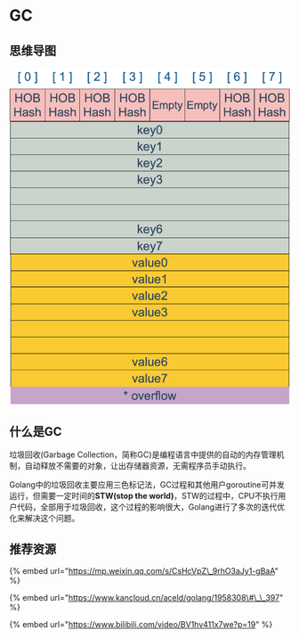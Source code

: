 # GC

## 思维导图

![](../../.gitbook/assets/image%20%2844%29.png)

## 什么是GC

垃圾回收\(Garbage Collection，简称GC\)是编程语言中提供的自动的内存管理机制，自动释放不需要的对象，让出存储器资源，无需程序员手动执行。

​ Golang中的垃圾回收主要应用三色标记法，GC过程和其他用户goroutine可并发运行，但需要一定时间的**STW\(stop the world\)**，STW的过程中，CPU不执行用户代码，全部用于垃圾回收，这个过程的影响很大，Golang进行了多次的迭代优化来解决这个问题。

## 推荐资源

{% embed url="https://mp.weixin.qq.com/s/CsHcVpZ\_9rhO3aJy1-gBaA" %}

{% embed url="https://www.kancloud.cn/aceld/golang/1958308\#\_\_397" %}

{% embed url="https://www.bilibili.com/video/BV1hv411x7we?p=19" %}



